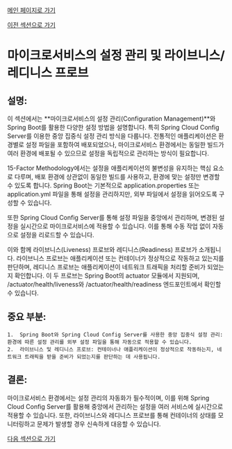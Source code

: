 [메인 페이지로 가기](main.md)

[이전 섹션으로 가기](section_4.md)

# 마이크로서비스의 설정 관리 및 라이브니스/레디니스 프로브

## 설명:

이 섹션에서는 **마이크로서비스의 설정 관리(Configuration Management)**와 Spring Boot를 활용한 다양한 설정 방법을 설명합니다. 특히 Spring Cloud Config Server를 이용한 중앙 집중식 설정 관리 방식을 다룹니다. 전통적인 애플리케이션은 환경별로 설정 파일을 포함하여 배포되었으나, 마이크로서비스 환경에서는 동일한 빌드가 여러 환경에 배포될 수 있으므로 설정을 독립적으로 관리하는 방식이 필요합니다.

15-Factor Methodology에서는 설정을 애플리케이션의 불변성을 유지하는 핵심 요소로 다루며, 배포 환경에 상관없이 동일한 빌드를 사용하고, 환경에 맞는 설정만 변경할 수 있도록 합니다. Spring Boot는 기본적으로 application.properties 또는 application.yml 파일을 통해 설정을 관리하지만, 외부 파일에서 설정을 읽어오도록 구성할 수 있습니다.

또한 Spring Cloud Config Server를 통해 설정 파일을 중앙에서 관리하며, 변경된 설정을 실시간으로 마이크로서비스에 적용할 수 있습니다. 이를 통해 수동 작업 없이 자동으로 설정을 리로드할 수 있습니다.

이와 함께 라이브니스(Liveness) 프로브와 레디니스(Readiness) 프로브가 소개됩니다. 라이브니스 프로브는 애플리케이션 또는 컨테이너가 정상적으로 작동하고 있는지를 판단하며, 레디니스 프로브는 애플리케이션이 네트워크 트래픽을 처리할 준비가 되었는지 확인합니다. 이 두 프로브는 Spring Boot의 actuator 모듈에서 지원되며, /actuator/health/liveness와 /actuator/health/readiness 엔드포인트에서 확인할 수 있습니다.

## 중요 부분:

	1.	Spring Boot와 Spring Cloud Config Server를 사용한 중앙 집중식 설정 관리: 환경에 따른 설정 관리를 외부 설정 파일을 통해 자동으로 적용할 수 있습니다.
	2.	라이브니스 및 레디니스 프로브: 컨테이너나 애플리케이션이 정상적으로 작동하는지, 네트워크 트래픽을 받을 준비가 되었는지를 판단하는 데 사용됩니다.

## 결론:

마이크로서비스 환경에서는 설정 관리의 자동화가 필수적이며, 이를 위해 Spring Cloud Config Server를 활용해 중앙에서 관리하는 설정을 여러 서비스에 실시간으로 적용할 수 있습니다. 또한, 라이브니스와 레디니스 프로브를 통해 컨테이너의 상태를 모니터링하고 문제가 발생할 경우 신속하게 대응할 수 있습니다.

[다음 섹션으로 가기](section_6.md)
